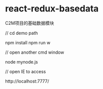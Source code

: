 # react-redux-basedata
C2M项目的基础数据模块

// cd demo path

npm install
npm run w

// open another cmd window

node mynode.js

// open IE to access

http://localhost:7777/
